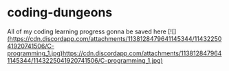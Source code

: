 # coding-dungeons
All of my coding learning progress gonna be saved here
[![][(https://cdn.discordapp.com/attachments/1138128479641145344/1143225041920741506/C-programming_1.jpg)https://cdn.discordapp.com/attachments/1138128479641145344/1143225041920741506/C-programming_1.jpg)](https://youtu.be/irqbmMNs2Bo)
